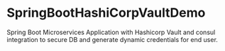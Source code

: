 # SpringBootHashiCorpVaultDemo
Spring Boot Microservices Application with Hashicorp Vault and consul integration to secure DB and generate dynamic credentials for end user.
